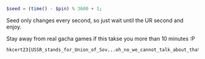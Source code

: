 ```php
$seed = (time() - $pin) % 3600 + 1;
```

Seed only changes every second, so just wait until the UR second and enjoy.

Stay away from real gacha games if this takse you more than 10 minutes :P

```
hkcert23{USSR_stands_for_Union_of_Sov...oh_no_we_cannot_talk_about_that_in_here}
```
